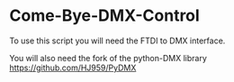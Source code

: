 # Come-Bye-DMX-Control

To use this script you will need the FTDI to DMX interface.

You will also need the fork of the python-DMX library 
https://github.com/HJ959/PyDMX
